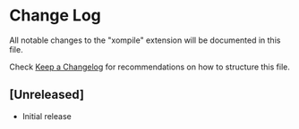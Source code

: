 # Change Log

All notable changes to the "xompile" extension will be documented in this file.

Check [Keep a Changelog](http://keepachangelog.com/) for recommendations on how to structure this file.

## [Unreleased]

- Initial release